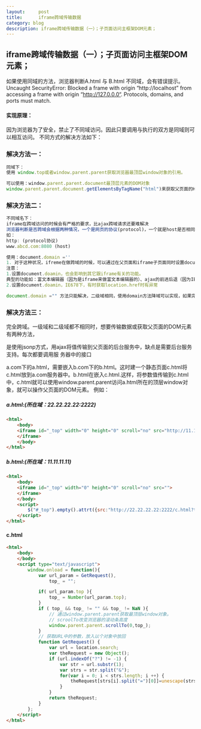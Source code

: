 ```yaml
---
layout:     post
title:      iframe跨域传输数据
category: blog
description: iframe跨域传输数据（一）；子页面访问主框架DOM元素；  
---
```


## iframe跨域传输数据（一）；子页面访问主框架DOM元素；  

如果使用同域的方法，浏览器判断A.html 与 B.html 不同域，会有错误提示。 
Uncaught SecurityError: Blocked a frame with origin “http://localhost” from accessing a frame with origin “http://127.0.0.0“. Protocols, domains, and ports must match.

#### 实现原理： 
因为浏览器为了安全，禁止了不同域访问。因此只要调用与执行的双方是同域则可以相互访问。 
不同方式的解决方法如下：
### 解决方法一：
```javascript
同域下：
使用 window.top或者window.parent.parent获取浏览器最顶层window对象的引用。

可以使用：window.parent.parent.document最顶层元素的DOM对象
window.parent.parent.document.getElementsByTagName("html")来获取父页面的HTML元素。
```  
### 解决方法二：
```javascript
不同域名下：
iframe在跨域访问的时候会有严格的要求，比ajax跨域请求还要难解决
浏览器判断是否跨域会根据两种情况，一个是网页的协议(protocol)，一个就是host是否相同，即，就是url的首部
如：
http: (protocol协议)
www.abcd.com:8080 (host)

使用：document.domain =''
1. 对于这种状况，ifreme在做跨域的时候，可以通过在父页面和iframe子页面同时设置document.domain = 'abcd.com'实现降域。子页面和父页面同时设置才会有效果，才会跨域通信，否则会出错，而且值要相同。这种方法跨域传输数据能够得到解决。
注意：
1.设置document.doamin，也会影响到其它跟iframe有关的功能。
典型的功能如：富文本编辑器（因为是iframe来做富文本编辑器的）、ajax的前进后退（因为IE67要用到iframe，参见：IE6与location.hash和Ajax历史记录）。
2.设置document.doamin，IE678下，有时获取location.href时有异常

document.domain ="" 方法只能解决，二级域相同，使用domain方法降域可以实现，如果完全不相同的域，此方法无效
```
### 解决方法三：
完全跨域。一级域和二级域都不相同时，想要传输数据或获取父页面的DOM元素有两种方法，

是使用jsonp方式，用ajax将值传输到父页面的后台服务中，缺点是需要后台服务支持。每次都要调用服 务器中的接口

a.com下的a.html，需要嵌入b.com下的b.html。这时建一个静态页面c.html将c.html放到a.com服务器中。b.html在嵌入c.html.这样，将参数值传输到c.html中，c.html就可以使用window.parent.parent访问a.html所在的顶层window对象，就可以操作父页面的DOM元素。 
例如： 
##### a.html:(所在域：22.22.22.22:2222)

```html
<html>
    <body>
    <iframe id="_top" width="0" height="0" scroll="no" src="http://11.11.11.11:1111/b.html">
    </iframe>
    </body>
</html> 
```

##### b.html:(所在域：11.11.11.11)  

```html
<html>
    <body>
    <iframe id="_top" width="0" height="0" scroll="no" src="">
    </iframe>
    </body>
    <script>
        $("#_top").empty().attrt({src:"http://22.22.22.22:2222/c.html?top='300'"});
    </script>
</html>
```  

#### c.html

```html
<html>
    <body>
    </body>
    <script type="text/javascript">
        window.onload = function(){
            var url_param = GetRequest(),
                top_ = "";

            if( url_param.top ){
                top_ = Number(url_param.top);
            }
            if ( top_ && top_ != "" && top_ != NaN ){
                // 通过window.parent.parent获取最顶层window对象。
                // scroolTo改变浏览器的滚动条高度
                window.parent.parent.scrollTo(0,top_);
            }
            // 获取URL中的参数，放入以个对象中放回
            function GetRequest() {
                var url = location.search;
                var theRequest = new Object();
                if (url.indexOf("?") != -1) {
                    var str = url.substr(1);
                    var strs = str.split("&");
                    for(var i = 0; i < strs.length; i ++) {
                        theRequest[strs[i].split("=")[0]]=unescape(strs[i].split("=")[1]);
                    }
                }
                return theRequest;
            }
        };
    </script>
</html>
```